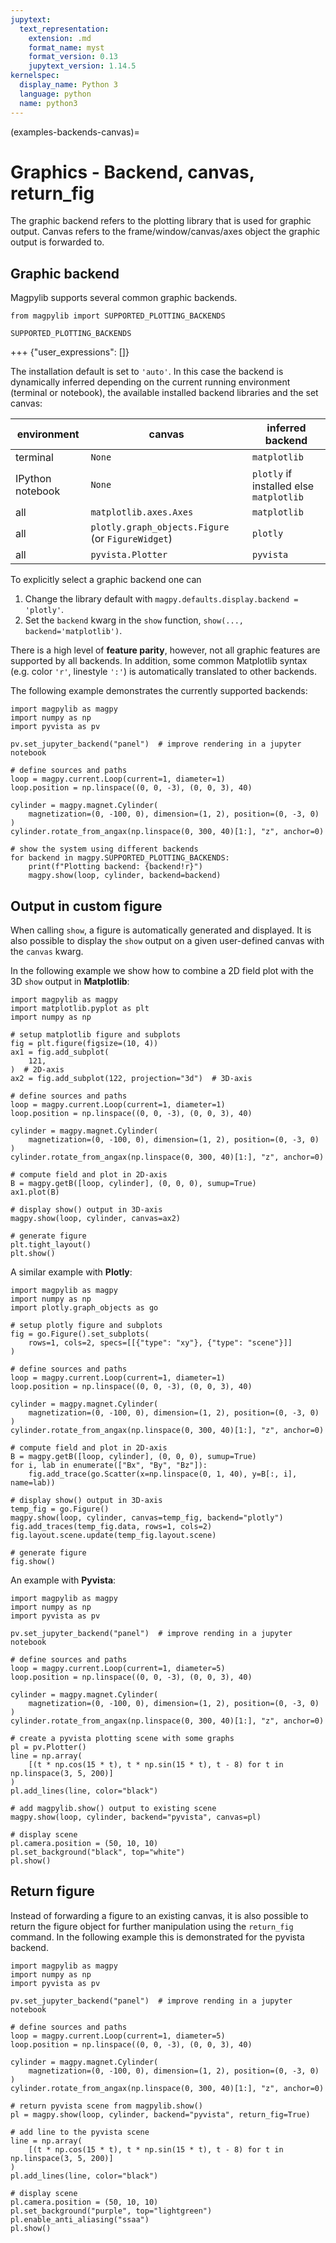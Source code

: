 ```yaml
---
jupytext:
  text_representation:
    extension: .md
    format_name: myst
    format_version: 0.13
    jupytext_version: 1.14.5
kernelspec:
  display_name: Python 3
  language: python
  name: python3
---
```


(examples-backends-canvas)=

# Graphics - Backend, canvas, return_fig

The graphic backend refers to the plotting library that is used for graphic output. Canvas refers to the frame/window/canvas/axes object the graphic output is forwarded to.

## Graphic backend

Magpylib supports several common graphic backends.

```{code-cell} ipython3
from magpylib import SUPPORTED_PLOTTING_BACKENDS

SUPPORTED_PLOTTING_BACKENDS
```

+++ {"user_expressions": []}

The installation default is set to `'auto'`. In this case the backend is dynamically inferred depending on the current running environment (terminal or notebook), the available installed backend libraries and the set canvas:

| environment      | canvas                                            | inferred backend                        |
|------------------|---------------------------------------------------|-----------------------------------------|
| terminal         | `None`                                            | `matplotlib`                            |
| IPython notebook | `None`                                            | `plotly` if installed else `matplotlib` |
| all              | `matplotlib.axes.Axes`                            | `matplotlib`                            |
| all              | `plotly.graph_objects.Figure` (or `FigureWidget`) | `plotly`                                |
| all              | `pyvista.Plotter`                                 | `pyvista`                               |

To explicitly select a graphic backend one can
1. Change the library default with `magpy.defaults.display.backend = 'plotly'`.
2. Set the `backend` kwarg in the `show` function, `show(..., backend='matplotlib')`.

There is a high level of **feature parity**, however, not all graphic features are supported by all backends. In addition, some common Matplotlib syntax (e.g. color `'r'`, linestyle `':'`) is automatically translated to other backends.

The following example demonstrates the currently supported backends:

```{code-cell} ipython3
import magpylib as magpy
import numpy as np
import pyvista as pv

pv.set_jupyter_backend("panel")  # improve rendering in a jupyter notebook

# define sources and paths
loop = magpy.current.Loop(current=1, diameter=1)
loop.position = np.linspace((0, 0, -3), (0, 0, 3), 40)

cylinder = magpy.magnet.Cylinder(
    magnetization=(0, -100, 0), dimension=(1, 2), position=(0, -3, 0)
)
cylinder.rotate_from_angax(np.linspace(0, 300, 40)[1:], "z", anchor=0)

# show the system using different backends
for backend in magpy.SUPPORTED_PLOTTING_BACKENDS:
    print(f"Plotting backend: {backend!r}")
    magpy.show(loop, cylinder, backend=backend)
```

## Output in custom figure

When calling `show`, a figure is automatically generated and displayed. It is also possible to display the `show` output on a given user-defined canvas with the `canvas` kwarg.

In the following example we show how to combine a 2D field plot with the 3D `show` output in **Matplotlib**:

```{code-cell} ipython3
import magpylib as magpy
import matplotlib.pyplot as plt
import numpy as np

# setup matplotlib figure and subplots
fig = plt.figure(figsize=(10, 4))
ax1 = fig.add_subplot(
    121,
)  # 2D-axis
ax2 = fig.add_subplot(122, projection="3d")  # 3D-axis

# define sources and paths
loop = magpy.current.Loop(current=1, diameter=1)
loop.position = np.linspace((0, 0, -3), (0, 0, 3), 40)

cylinder = magpy.magnet.Cylinder(
    magnetization=(0, -100, 0), dimension=(1, 2), position=(0, -3, 0)
)
cylinder.rotate_from_angax(np.linspace(0, 300, 40)[1:], "z", anchor=0)

# compute field and plot in 2D-axis
B = magpy.getB([loop, cylinder], (0, 0, 0), sumup=True)
ax1.plot(B)

# display show() output in 3D-axis
magpy.show(loop, cylinder, canvas=ax2)

# generate figure
plt.tight_layout()
plt.show()
```

A similar example with **Plotly**:

```{code-cell} ipython3
import magpylib as magpy
import numpy as np
import plotly.graph_objects as go

# setup plotly figure and subplots
fig = go.Figure().set_subplots(
    rows=1, cols=2, specs=[[{"type": "xy"}, {"type": "scene"}]]
)

# define sources and paths
loop = magpy.current.Loop(current=1, diameter=1)
loop.position = np.linspace((0, 0, -3), (0, 0, 3), 40)

cylinder = magpy.magnet.Cylinder(
    magnetization=(0, -100, 0), dimension=(1, 2), position=(0, -3, 0)
)
cylinder.rotate_from_angax(np.linspace(0, 300, 40)[1:], "z", anchor=0)

# compute field and plot in 2D-axis
B = magpy.getB([loop, cylinder], (0, 0, 0), sumup=True)
for i, lab in enumerate(["Bx", "By", "Bz"]):
    fig.add_trace(go.Scatter(x=np.linspace(0, 1, 40), y=B[:, i], name=lab))

# display show() output in 3D-axis
temp_fig = go.Figure()
magpy.show(loop, cylinder, canvas=temp_fig, backend="plotly")
fig.add_traces(temp_fig.data, rows=1, cols=2)
fig.layout.scene.update(temp_fig.layout.scene)

# generate figure
fig.show()
```

An example with **Pyvista**:

```{code-cell} ipython3
import magpylib as magpy
import numpy as np
import pyvista as pv

pv.set_jupyter_backend("panel")  # improve rending in a jupyter notebook

# define sources and paths
loop = magpy.current.Loop(current=1, diameter=5)
loop.position = np.linspace((0, 0, -3), (0, 0, 3), 40)

cylinder = magpy.magnet.Cylinder(
    magnetization=(0, -100, 0), dimension=(1, 2), position=(0, -3, 0)
)
cylinder.rotate_from_angax(np.linspace(0, 300, 40)[1:], "z", anchor=0)

# create a pyvista plotting scene with some graphs
pl = pv.Plotter()
line = np.array(
    [(t * np.cos(15 * t), t * np.sin(15 * t), t - 8) for t in np.linspace(3, 5, 200)]
)
pl.add_lines(line, color="black")

# add magpylib.show() output to existing scene
magpy.show(loop, cylinder, backend="pyvista", canvas=pl)

# display scene
pl.camera.position = (50, 10, 10)
pl.set_background("black", top="white")
pl.show()
```

## Return figure

Instead of forwarding a figure to an existing canvas, it is also possible to return the figure object for further manipulation using the `return_fig` command. In the following example this is demonstrated for the pyvista backend.

```{code-cell} ipython3
import magpylib as magpy
import numpy as np
import pyvista as pv

pv.set_jupyter_backend("panel")  # improve rending in a jupyter notebook

# define sources and paths
loop = magpy.current.Loop(current=1, diameter=5)
loop.position = np.linspace((0, 0, -3), (0, 0, 3), 40)

cylinder = magpy.magnet.Cylinder(
    magnetization=(0, -100, 0), dimension=(1, 2), position=(0, -3, 0)
)
cylinder.rotate_from_angax(np.linspace(0, 300, 40)[1:], "z", anchor=0)

# return pyvista scene from magpylib.show()
pl = magpy.show(loop, cylinder, backend="pyvista", return_fig=True)

# add line to the pyvista scene
line = np.array(
    [(t * np.cos(15 * t), t * np.sin(15 * t), t - 8) for t in np.linspace(3, 5, 200)]
)
pl.add_lines(line, color="black")

# display scene
pl.camera.position = (50, 10, 10)
pl.set_background("purple", top="lightgreen")
pl.enable_anti_aliasing("ssaa")
pl.show()
```
